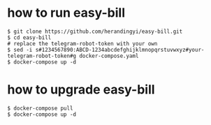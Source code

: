 # how to run easy-bill

```shell
$ git clone https://github.com/herandingyi/easy-bill.git
$ cd easy-bill
# replace the telegram-robot-token with your own
$ sed -i s#1234567890:ABCD-1234abcdefghijklmnopqrstuvwxyz#your-telegram-robot-token#g docker-compose.yaml
$ docker-compose up -d
```

# how to upgrade easy-bill

```shell
$ docker-compose pull
$ docker-compose up -d
```
